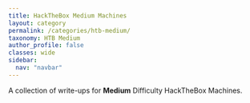 ```yaml
---
title: HackTheBox Medium Machines
layout: category
permalink: /categories/htb-medium/
taxonomy: HTB Medium
author_profile: false
classes: wide
sidebar:
  nav: "navbar"
---
```


A collection of write-ups for **Medium** Difficulty HackTheBox Machines.
